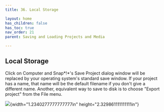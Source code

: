 ```yaml
---
title: 36. Local Storage

layout: home
has_children: false
has_toc: true
nav_order: 21
parent: Saving and Loading Projects and Media

---
```


Local Storage
-------------

Click on Computer and Snap*!*'s Save Project dialog window will be
replaced by your operating system's standard save window. If your
project has a name, that name will be the default filename if you don't
give a different name. Another, equivalent way to save to disk is to
choose "Export project" from the File menu.

![](image488.png){width="1.2340277777777777in" height="2.329861111111111in"\}
